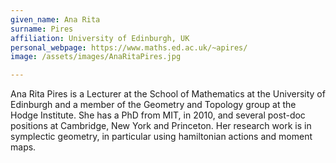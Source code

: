 ```yaml
---
given_name: Ana Rita
surname: Pires
affiliation: University of Edinburgh, UK
personal_webpage: https://www.maths.ed.ac.uk/~apires/
image: /assets/images/AnaRitaPires.jpg

---
```

Ana Rita Pires is a Lecturer at the School of Mathematics at the University of Edinburgh and a member of the Geometry and Topology group at the Hodge Institute. She has a PhD from MIT, in 2010, and several post-doc positions at Cambridge, New York and Princeton.
Her research work is in symplectic geometry, in particular using hamiltonian actions and moment maps.

